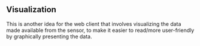 ## Visualization
This is another idea for the web client that involves visualizing the data
made available from the sensor, to make it easier to read/more user-friendly
by graphically presenting the data.
